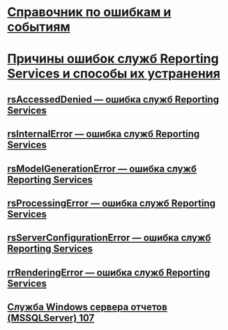 # [Справочник по ошибкам и событиям](errors-and-events-reference-reporting-services.md)
# [Причины ошибок служб Reporting Services и способы их устранения](cause-and-resolution-of-reporting-services-errors.md)
## [rsAccessedDenied — ошибка служб Reporting Services](rsaccesseddenied-reporting-services-error.md)
## [rsInternalError — ошибка служб Reporting Services](rsinternalerror-reporting-services-error.md)
## [rsModelGenerationError — ошибка служб Reporting Services](rsmodelgenerationerror-reporting-services-error.md)
## [rsProcessingError — ошибка служб Reporting Services](rsprocessingerror-reporting-services-error.md)
## [rsServerConfigurationError — ошибка служб Reporting Services](rsserverconfigurationerror-reporting-services-error.md)
## [rrRenderingError — ошибка служб Reporting Services](rrrenderingerror-reporting-services-error.md)
## [Служба Windows сервера отчетов (MSSQLServer) 107](report-server-windows-service-mssqlserver-107.md)
